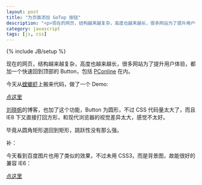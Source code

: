```yaml
---
layout: post
title: "为页面添加 GoTop 按钮"
description: "<p>现在的网页，结构越来越复杂，高度也越来越长，很多网站为了提升用户体验，都加一个快速回到顶部的 Button，包括 <a href='http://www.pconline.com.cn/'>PConline</a> 在内。</p><p>今天从<a href='http://www.tanglangxia.com/archives/2647.html'>螳螂虾</a>上搬来代码，做了一个 Demo:</p><p><a href='/demo/dtop/index.html'>点这里</a></p>"
category: javascript
tags: [js, css]
---
```

{% include JB/setup %}

现在的网页，结构越来越复杂，高度也越来越长，很多网站为了提升用户体验，都加一个快速回到顶部的 Button，包括 [PConline](http://www.pconline.com.cn/) 在内。

今天从[螳螂虾](http://www.tanglangxia.com/archives/2647.html)上搬来代码，做了一个 Demo:

[点这里](/demo/dtop/index.htm)

[刘晓帆](http://liuxiaofan.com/?p=1327)的博客，也加了这个功能，Button 为圆形，不过 CSS 代码量太大了，而且 IE8 下又直接打回方形，和现代浏览器的视觉差异太大，感觉不太好。

毕竟从圆角矩形退回到矩形，跳跃性没有那么强。

补：

今天看到百度图片也用了类似的效果，不过未用 CSS3，而是背景图，故能很好的兼容 IE6：

[点这里](/demo/dtop/index.html)
